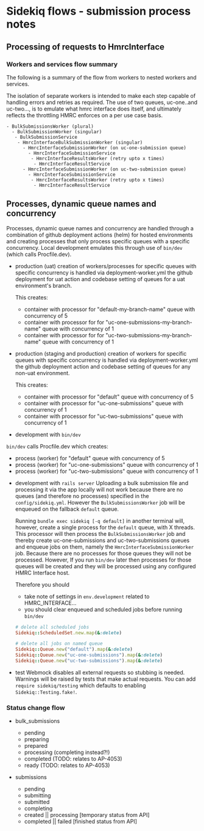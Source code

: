 # Sidekiq flows - submission process notes

## Processing of requests to HmrcInterface

### Workers and services flow summary

The following is a summary of the flow from workers to nested workers and services.

The isolation of separate workers is intended to make each step capable of handling errors and retries as required. The use of two queues, uc-one..and uc-two..., is to emulate what hmrc
interface does itself, and ultimately reflects the throttling HMRC enforces on a per use
case basis.

```text
- BulkSubmissionsWorker (plural)
  - BulkSubmissionWorker (singular)
   - BulkSubmissionService
    - HmrcInterfaceBulkSubmissionWorker (singular)
      - HmrcInterfaceSubmissionWorker (on uc-one-submission queue)
        - HmrcInterfaceSubmissionService
         - HmrcInterfaceResultsWorker (retry upto x times)
          - HmrcInterfaceResultService
      - HmrcInterfaceSubmissionWorker (on uc-two-submission queue)
        - HmrcInterfaceSubmissionService
         - HmrcInterfaceResultsWorker (retry upto x times)
          - HmrcInterfaceResultService
```

## Processes, dynamic queue names and concurrency

Processes, dynamic queue names and concurrency are handled through a combination
of github deployment actions (helm) for hosted environments and creating processes
that only process specific queues with a specific concurrency. Local development
emulates this through use of `bin/dev` (which calls Procfile.dev).

- production (uat)
  creation of workers/processes for specific queues with specific concurrency is handled
  via deployment-worker.yml the github deployment for uat action and codebase
  setting of queues for a uat environment's branch.

  This creates:
  * container with processor for "default-my-branch-name" queue with concurrency of 5
  * container with processor for for "uc-one-submissions-my-branch-name" queue with concurrency of 1
  * container with processor for for "uc-two-submissions-my-branch-name" queue with concurrency of 1

- production (staging and production)
  creation of workers for specific queues with specific concurrency is handled
  via deployment-worker.yml the github deployment action and codebase
  setting of queues for any non-uat environment.

  This creates:
  * container with processor for "default" queue with concurrency of 5
  * container with processor for "uc-one-submissions" queue with concurrency of 1
  * container with processor for "uc-two-submissions" queue with concurrency of 1

 - development with `bin/dev`

  `bin/dev` calls Procfile.dev which creates:
  * process (worker) for "default" queue with concurrency of 5
  * process (worker) for "uc-one-submissions" queue with concurrency of 1
  * process (worker) for "uc-two-submissions" queue with concurrency of 1

- development with `rails server`
  Uploading a bulk submission file and processing it via the app locally
  will not work because there are no queues (and therefore no processes) specified in the `config/sidekiq.yml`. However the `BulkSubmissionsWorker`
  job will be enqueued on the fallback `default` queue.

  Running `bundle exec sidekiq [-q default]` in another terminal will, however, create a single process for the `default` queue, with X threads. This processor will then process the `BulkSubmissionsWorker` job and thereby create uc-one-submissions and uc-two-submissions queues and enqueue jobs on them, namely the `HmrcInterfaceSubmissionWorker` job. Because there are no processes for those queues they will not be processed. However, If you run `bin/dev` later then processes for those queues will be created and they will be processed using any configured HMRC Interface host.

  Therefore you should
  - take note of settings in `env.development` related to HMRC_INTERFACE...
  - you should clear enqueued and scheduled jobs before running `bin/dev`

  ```ruby
  # delete all scheduled jobs
  Sidekiq::ScheduledSet.new.map(&:delete)

  # delete all jobs on named queue
  Sidekiq::Queue.new("default").map(&:delete)
  Sidekiq::Queue.new("uc-one-submissions").map(&:delete)
  Sidekiq::Queue.new("uc-two-submissions").map(&:delete)
  ```

- test
  Webmock disables all external requests so stubbing is needed. Warnings will be raised by tests that make actual requests. You can add `require sidekiq/testing` which defaults to enabling `Sidekiq::Testing.fake!`.

### Status change flow

- bulk_submissions
  - pending
  - preparing
  - prepared
  - processing (completing instead?!)
  - completed (TODO: relates to AP-4053)
  - ready (TODO: relates to AP-4053)

- submissions
  - pending
  - submitting
  - submitted
  - completing
  - created || processing [temporary status from API]
  - completed || failed [finished status from API]
